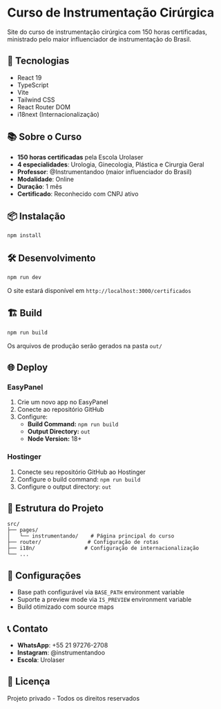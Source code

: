 # Curso de Instrumentação Cirúrgica

Site do curso de instrumentação cirúrgica com 150 horas certificadas, ministrado pelo maior influenciador de instrumentação do Brasil.

## 🚀 Tecnologias

- React 19
- TypeScript
- Vite
- Tailwind CSS
- React Router DOM
- i18next (Internacionalização)

## 📚 Sobre o Curso

- **150 horas certificadas** pela Escola Urolaser
- **4 especialidades**: Urologia, Ginecologia, Plástica e Cirurgia Geral
- **Professor**: @Instrumentandoo (maior influenciador do Brasil)
- **Modalidade**: Online
- **Duração**: 1 mês
- **Certificado**: Reconhecido com CNPJ ativo

## 📦 Instalação

```bash
npm install
```

## 🛠️ Desenvolvimento

```bash
npm run dev
```

O site estará disponível em `http://localhost:3000/certificados`

## 🏗️ Build

```bash
npm run build
```

Os arquivos de produção serão gerados na pasta `out/`

## 🌐 Deploy

### EasyPanel
1. Crie um novo app no EasyPanel
2. Conecte ao repositório GitHub
3. Configure:
   - **Build Command:** `npm run build`
   - **Output Directory:** `out`
   - **Node Version:** 18+

### Hostinger
1. Conecte seu repositório GitHub ao Hostinger
2. Configure o build command: `npm run build`
3. Configure o output directory: `out`

## 📁 Estrutura do Projeto

```
src/
├── pages/
│   └── instrumentando/    # Página principal do curso
├── router/               # Configuração de rotas
├── i18n/                # Configuração de internacionalização
└── ...
```

## 🔧 Configurações

- Base path configurável via `BASE_PATH` environment variable
- Suporte a preview mode via `IS_PREVIEW` environment variable
- Build otimizado com source maps

## 📞 Contato

- **WhatsApp**: +55 21 97276-2708
- **Instagram**: @instrumentandoo
- **Escola**: Urolaser

## 📄 Licença

Projeto privado - Todos os direitos reservados
